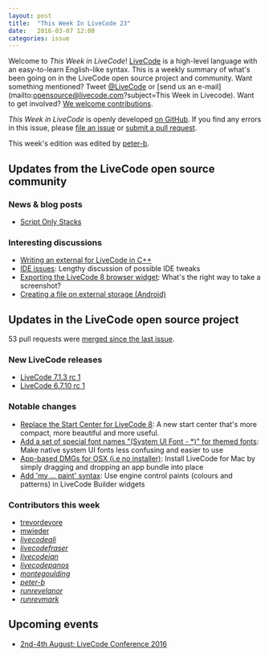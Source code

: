 ```yaml
---
layout: post
title:  "This Week In LiveCode 23"
date:   2016-03-07 12:00
categories: issue
---
```


Welcome to *This Week in LiveCode*!  [LiveCode](https://livecode.com/) is a high-level language with an easy-to-learn English-like syntax.  This is a weekly summary of what's been going on in the LiveCode open source project and community.  Want something mentioned?  Tweet [@LiveCode](https://twitter.com/LiveCode) or [send us an e-mail](mailto:opensource@livecode.com?subject=This Week in Livecode).  Want to get involved?  [We welcome contributions](https://github.com/livecode/livecode).

*This Week in LiveCode* is openly developed [on GitHub](https://github.com/livecode/this-week-in-livecode).  If you find any errors in this issue, please [file an issue](https://github.com/livecode/this-week-in-livecode/issues) or [submit a pull request](https://github.com/livecode/this-week-in-livecode/pulls).

This week's edition was edited by [peter-b](https://github.com/peter-b).

## Updates from the LiveCode open source community

### News & blog posts

* [Script Only Stacks](https://livecode.com/script-only-stacks/)

### Interesting discussions

* [Writing an external for LiveCode in C++](http://thread.gmane.org/gmane.comp.ide.revolution.user/223788)
* [IDE issues](http://thread.gmane.org/gmane.comp.ide.revolution.user/223500): Lengthy discussion of possible IDE tweaks
* [Exporting the LiveCode 8 browser widget](http://thread.gmane.org/gmane.comp.ide.revolution.user/223467): What's the right way to take a screenshot?
* [Creating a file on external storage (Android)](http://forums.livecode.com/viewtopic.php?f=53&t=26662)

## Updates in the LiveCode open source project

53 pull requests were [merged since the last issue](https://github.com/search?l=&o=asc&s=created&type=Issues&utf8=%E2%9C%93&q=org%3Alivecode+is%3Apublic+is%3Apr+is%3Amerged+merged%3A2016-02-29..2016-03-06).

### New LiveCode releases

* [LiveCode 7.1.3 rc 1](http://downloads.livecode.com/livecode/#7_1_3)
* [LiveCode 6.7.10 rc 1](http://downloads.livecode.com/livecode/#6_7_10)

### Notable changes

* [Replace the Start Center for LiveCode 8](https://github.com/livecode/livecode-ide/pull/960): A new start center that's more compact, more beautiful and more useful.
* [Add a set of special font names "(System UI Font - \*)" for themed fonts](https://github.com/livecode/livecode/pull/3608): Make native system UI fonts less confusing and easier to use
* [App-based DMGs for OSX (i.e no installer)](https://github.com/livecode/livecode/pull/3616): Install LiveCode for Mac by simply dragging and dropping an app bundle into place
* [Add 'my ... paint' syntax](https://github.com/livecode/livecode/pull/3686): Use engine control paints (colours and patterns) in LiveCode Builder widgets

### Contributors this week

* [trevordevore](https://github.com/trevordevore)
* [mwieder](https://github.com/mwieder)
* *[livecodeali](https://github.com/livecodeali)*
* *[livecodefraser](https://github.com/livecodefraser)*
* *[livecodeian](https://github.com/livecodeian)*
* *[livecodepanos](https://github.com/livecodepanos)*
* *[montegoulding](https://github.com/montegoulding)*
* *[peter-b](https://github.com/peter-b)*
* *[runrevelanor](https://github.com/runrevelanor)*
* *[runrevmark](https://github.com/runrevmark)*

## Upcoming events

* [2nd-4th August: LiveCode Conference 2016](https://livecode.com/edinburgh-2016/)
